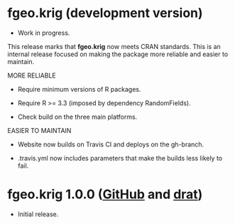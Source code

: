 # fgeo.krig (development version)

* Work in progress.

This release marks that __fgeo.krig__ now meets CRAN standards. This is an internal release focused on making the package more reliable and easier to maintain.

MORE RELIABLE

* Require minimum versions of R packages.

* Require R >= 3.3 (imposed by dependency RandomFields).

* Check build on the three main platforms.

EASIER TO MAINTAIN

* Website now builds on Travis CI and deploys on the gh-branch.

* .travis.yml now includes parameters that make the builds less likely to fail.

# fgeo.krig 1.0.0 ([GitHub](https://github.com/forestgeo/fgeo.krig/releases) and [drat](https://forestgeo.github.io/drat/))

* Initial release.
